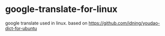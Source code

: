 google-translate-for-linux
==========================

google translate used in linux. based on https://github.com/idning/youdao-dict-for-ubuntu
